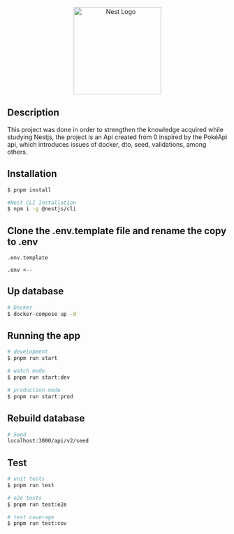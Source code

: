 <p align="center">
  <a href="http://nestjs.com/" target="blank"><img src="https://nestjs.com/img/logo-small.svg" width="200" alt="Nest Logo" /></a>
</p>



## Description

This project was done in order to strengthen the knowledge acquired while studying Nestjs, the project is an Api created from 0 inspired by the PokéApi api, which introduces issues of docker, dto, seed, validations, among others.

## Installation

```bash
$ pnpm install

#Nest CLI Installation
$ npm i -g @nestjs/cli
```

## Clone the .env.template file and rename the copy to .env

```
.env.template

.env <--
```

## Up database

```bash
# Docker
$ docker-compose up -d
```

## Running the app

```bash
# development
$ pnpm run start

# watch mode
$ pnpm run start:dev

# production mode
$ pnpm run start:prod
```


## Rebuild database

``` bash
# Seed
localhost:3000/api/v2/seed

```


## Test

```bash
# unit tests
$ pnpm run test

# e2e tests
$ pnpm run test:e2e

# test coverage
$ pnpm run test:cov


```




